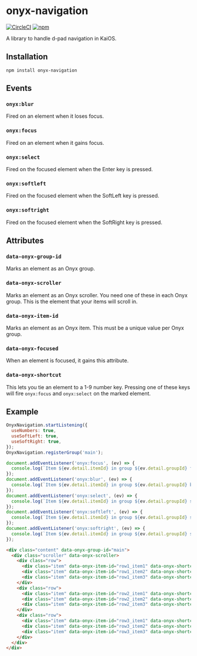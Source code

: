 # onyx-navigation

[![CircleCI](https://circleci.com/gh/garredow/onyx-navigation/tree/main.svg?style=svg)](https://circleci.com/gh/garredow/onyx-navigation/tree/main)
[![npm](https://img.shields.io/npm/v/onyx-navigation.svg)](https://www.npmjs.com/package/onyx-navigation)

A library to handle d-pad navigation in KaiOS.

## Installation

```
npm install onyx-navigation
```

## Events

### `onyx:blur`

Fired on an element when it loses focus.

### `onyx:focus`

Fired on an element when it gains focus.

### `onyx:select`

Fired on the focused element when the Enter key is pressed.

### `onyx:softleft`

Fired on the focused element when the SoftLeft key is pressed.

### `onyx:softright`

Fired on the focused element when the SoftRight key is pressed.

## Attributes

### `data-onyx-group-id`

Marks an element as an Onyx group.

### `data-onyx-scroller`

Marks an element as an Onyx scroller. You need one of these in each Onyx group. This is the element that your items will scroll in.

### `data-onyx-item-id`

Marks an element as an Onyx item. This must be a unique value per Onyx group.

### `data-onyx-focused`

When an element is focused, it gains this attribute.

### `data-onyx-shortcut`

This lets you tie an element to a 1-9 number key. Pressing one of these keys will fire `onyx:focus` and `onyx:select` on the marked element.

## Example

```js
OnyxNavigation.startListening({
  useNumbers: true,
  useSoftLeft: true,
  useSoftRight: true,
});
OnyxNavigation.registerGroup('main');

document.addEventListener('onyx:focus', (ev) => {
  console.log(`Item ${ev.detail.itemId} in group ${ev.detail.groupId} focused`);
});
document.addEventListener('onyx:blur', (ev) => {
  console.log(`Item ${ev.detail.itemId} in group ${ev.detail.groupId} blurred`);
});
document.addEventListener('onyx:select', (ev) => {
  console.log(`Item ${ev.detail.itemId} in group ${ev.detail.groupId} selected`);
});
document.addEventListener('onyx:softleft', (ev) => {
  console.log(`Item ${ev.detail.itemId} in group ${ev.detail.groupId} softleft`);
});
document.addEventListener('onyx:softright', (ev) => {
  console.log(`Item ${ev.detail.itemId} in group ${ev.detail.groupId} softright`);
});
```

```html
<div class="content" data-onyx-group-id="main">
  <div class="scroller" data-onyx-scroller>
    <div class="row">
      <div class="item" data-onyx-item-id="row1_item1" data-onyx-shortcut="1"></div>
      <div class="item" data-onyx-item-id="row1_item2" data-onyx-shortcut="2"></div>
      <div class="item" data-onyx-item-id="row1_item3" data-onyx-shortcut="3"></div>
    </div>
    <div class="row">
      <div class="item" data-onyx-item-id="row2_item1" data-onyx-shortcut="4"></div>
      <div class="item" data-onyx-item-id="row2_item2" data-onyx-shortcut="5"></div>
      <div class="item" data-onyx-item-id="row2_item3" data-onyx-shortcut="6"></div>
    </div>
    <div class="row">
      <div class="item" data-onyx-item-id="row3_item1" data-onyx-shortcut="7"></div>
      <div class="item" data-onyx-item-id="row3_item2" data-onyx-shortcut="8"></div>
      <div class="item" data-onyx-item-id="row3_item3" data-onyx-shortcut="9"></div>
    </div>
  </div>
</div>
```
